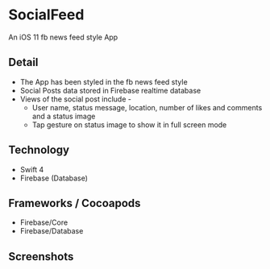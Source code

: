 # SocialFeed
An iOS 11 fb news feed style App

## Detail
- The App has been styled in the fb news feed style
- Social Posts data stored in Firebase realtime database
- Views of the social post include - 
  - User name, status message, location, number of likes and comments and a status image
  - Tap gesture on status image to show it in full screen mode

## Technology
- Swift 4
- Firebase (Database)

## Frameworks / Cocoapods
- Firebase/Core
- Firebase/Database

## Screenshots
